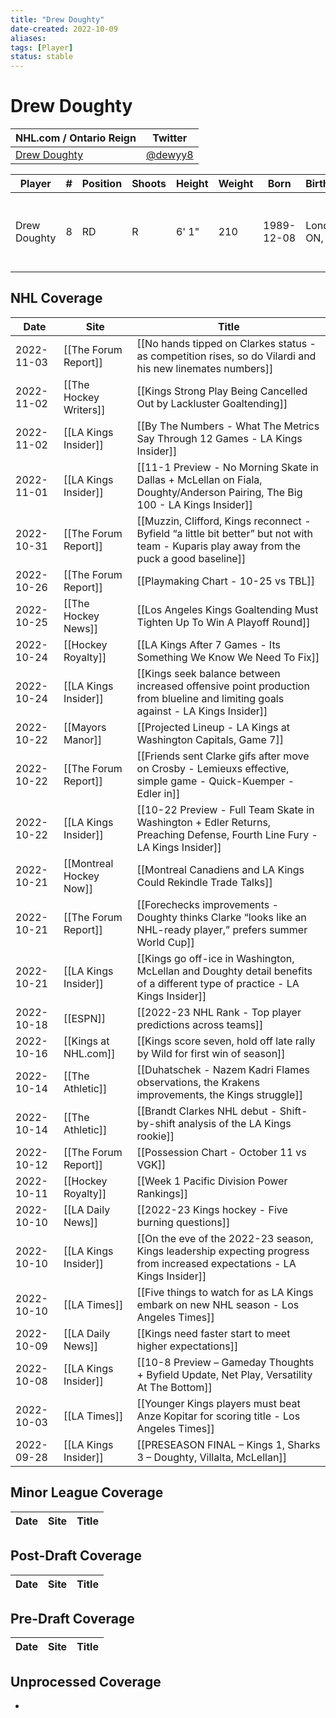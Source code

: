 ```yaml
---
title: "Drew Doughty"
date-created: 2022-10-09
aliases: 
tags: [Player]
status: stable
---
```


# Drew Doughty

NHL.com / Ontario Reign | Twitter
-|-
[Drew Doughty](https://www.nhl.com/player/drew-doughty-8474563) | [@dewyy8](https://twitter.com/dewyy8)

Player | \# | Position | Shoots | Height | Weight | Born | Birthplace | Draft 
-|-|-|-|-|-|-|-|-
Drew Doughty | 8 | RD | R | 6' 1" | 210 | 1989-12-08 | London, ON, CAN | 2008 LAK, 1st rd, 2nd pk (2nd overall)




## NHL  Coverage
| Date       | Site                    | Title                                                                                                                                     |
| ---------- | ----------------------- | ----------------------------------------------------------------------------------------------------------------------------------------- |
| 2022-11-03 | [[The Forum Report]] | [[No hands tipped on Clarkes status - as competition rises, so do Vilardi and his new linemates numbers]]                                                                                                                               |
| 2022-11-02 | [[The Hockey Writers]]  | [[Kings Strong Play Being Cancelled Out by Lackluster Goaltending]]                                                                       |
| 2022-11-02 | [[LA Kings Insider]]    | [[By The Numbers - What The Metrics Say Through 12 Games - LA Kings Insider]]                                                             |
| 2022-11-01 | [[LA Kings Insider]]    | [[11-1 Preview - No Morning Skate in Dallas + McLellan on Fiala, Doughty/Anderson Pairing, The Big 100 - LA Kings Insider]]               |
| 2022-10-31 | [[The Forum Report]]    | [[Muzzin, Clifford, Kings reconnect - Byfield “a little bit better” but not with team - Kuparis play away from the puck a good baseline]] |
| 2022-10-26 | [[The Forum Report]]    | [[Playmaking Chart - 10-25 vs TBL]]                                                                                                       |
| 2022-10-25 | [[The Hockey News]]     | [[Los Angeles Kings Goaltending Must Tighten Up To Win A Playoff Round]]                                                                  |
| 2022-10-24 | [[Hockey Royalty]]      | [[LA Kings After 7 Games - Its Something We Know We Need To Fix]]                                                                         |
| 2022-10-24 | [[LA Kings Insider]]    | [[Kings seek balance between increased offensive point production from blueline and limiting goals against - LA Kings Insider]]           |
| 2022-10-22 | [[Mayors Manor]]        | [[Projected Lineup - LA Kings at Washington Capitals, Game 7]]                                                                            |
| 2022-10-22 | [[The Forum Report]]    | [[Friends sent Clarke gifs after move on Crosby - Lemieuxs effective, simple game - Quick-Kuemper - Edler in]]                            |
| 2022-10-22 | [[LA Kings Insider]]    | [[10-22 Preview - Full Team Skate in Washington + Edler Returns, Preaching Defense, Fourth Line Fury - LA Kings Insider]]                 |
| 2022-10-21 | [[Montreal Hockey Now]] | [[Montreal Canadiens and LA Kings Could Rekindle Trade Talks]]                                                                            |
| 2022-10-21 | [[The Forum Report]]    | [[Forechecks improvements - Doughty thinks Clarke “looks like an NHL-ready player,” prefers summer World Cup]]                            |
| 2022-10-21 | [[LA Kings Insider]]    | [[Kings go off-ice in Washington, McLellan and Doughty detail benefits of a different type of practice - LA Kings Insider]]               |
| 2022-10-18 | [[ESPN]]                | [[2022-23 NHL Rank - Top player predictions across teams]]                                                                                |
| 2022-10-16 | [[Kings at NHL.com]]    | [[Kings score seven, hold off late rally by Wild for first win of season]]                                                                |
| 2022-10-14 | [[The Athletic]]        | [[Duhatschek - Nazem Kadri Flames observations, the Krakens improvements, the Kings struggle]]                                            |
| 2022-10-14 | [[The Athletic]]        | [[Brandt Clarkes NHL debut - Shift-by-shift analysis of the LA Kings rookie]]                                                             |
| 2022-10-12 | [[The Forum Report]]    | [[Possession Chart - October 11 vs VGK]]                                                                                                  |
| 2022-10-11 | [[Hockey Royalty]]      | [[Week 1 Pacific Division Power Rankings]]                                                                                                |
| 2022-10-10 | [[LA Daily News]]       | [[2022-23 Kings hockey - Five burning questions]]                                                                                         |
| 2022-10-10 | [[LA Kings Insider]]    | [[On the eve of the 2022-23 season, Kings leadership expecting progress from increased expectations - LA Kings Insider]]                  |
| 2022-10-10 | [[LA Times]]            | [[Five things to watch for as LA Kings embark on new NHL season - Los Angeles Times]]                                                     |
| 2022-10-09 | [[LA Daily News]]       | [[Kings need faster start to meet higher expectations]]                                                                                   |
| 2022-10-08 | [[LA Kings Insider]]    | [[10-8 Preview – Gameday Thoughts + Byfield Update, Net Play, Versatility At The Bottom]]                                                 |
| 2022-10-03 | [[LA Times]]            | [[Younger Kings players must beat Anze Kopitar for scoring title - Los Angeles Times]]                                                    |
| 2022-09-28 | [[LA Kings Insider]] | [[PRESEASON FINAL – Kings 1, Sharks 3 – Doughty, Villalta, McLellan]]                                                       |


## Minor League Coverage
Date | Site |  Title
---|---|---



## Post-Draft Coverage
Date | Site |  Title
---|---|---



## Pre-Draft Coverage
Date | Site |  Title
---|---|---


## Unprocessed Coverage
- 
